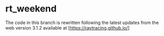 # rt_weekend
The code in this branch is rewritten following the latest updates from the web version 3.1.2 available at [https://raytracing.github.io/]

